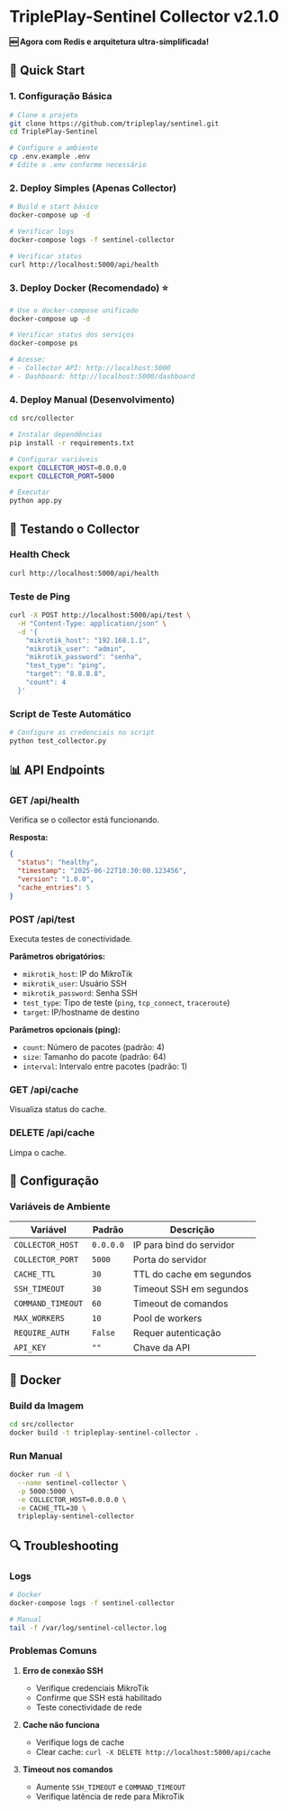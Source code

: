 # TriplePlay-Sentinel Collector v2.1.0

**🆕 Agora com Redis e arquitetura ultra-simplificada!**

## 🚀 Quick Start

### 1. Configuração Básica
```bash
# Clone o projeto
git clone https://github.com/tripleplay/sentinel.git
cd TriplePlay-Sentinel

# Configure o ambiente
cp .env.example .env
# Edite o .env conforme necessário
```

### 2. Deploy Simples (Apenas Collector)
```bash
# Build e start básico
docker-compose up -d

# Verificar logs
docker-compose logs -f sentinel-collector

# Verificar status
curl http://localhost:5000/api/health
```

### 3. Deploy Docker (Recomendado) ⭐
```bash
# Use o docker-compose unificado
docker-compose up -d

# Verificar status dos serviços
docker-compose ps

# Acesse:
# - Collector API: http://localhost:5000
# - Dashboard: http://localhost:5000/dashboard
```

### 4. Deploy Manual (Desenvolvimento)
```bash
cd src/collector

# Instalar dependências
pip install -r requirements.txt

# Configurar variáveis
export COLLECTOR_HOST=0.0.0.0
export COLLECTOR_PORT=5000

# Executar
python app.py
```

## 🧪 Testando o Collector

### Health Check
```bash
curl http://localhost:5000/api/health
```

### Teste de Ping
```bash
curl -X POST http://localhost:5000/api/test \
  -H "Content-Type: application/json" \
  -d '{
    "mikrotik_host": "192.168.1.1",
    "mikrotik_user": "admin",
    "mikrotik_password": "senha",
    "test_type": "ping",
    "target": "8.8.8.8",
    "count": 4
  }'
```

### Script de Teste Automático
```bash
# Configure as credenciais no script
python test_collector.py
```

## 📊 API Endpoints

### GET /api/health
Verifica se o collector está funcionando.

**Resposta:**
```json
{
  "status": "healthy",
  "timestamp": "2025-06-22T10:30:00.123456",
  "version": "1.0.0",
  "cache_entries": 5
}
```

### POST /api/test
Executa testes de conectividade.

**Parâmetros obrigatórios:**
- `mikrotik_host`: IP do MikroTik
- `mikrotik_user`: Usuário SSH
- `mikrotik_password`: Senha SSH
- `test_type`: Tipo de teste (`ping`, `tcp_connect`, `traceroute`)
- `target`: IP/hostname de destino

**Parâmetros opcionais (ping):**
- `count`: Número de pacotes (padrão: 4)
- `size`: Tamanho do pacote (padrão: 64)
- `interval`: Intervalo entre pacotes (padrão: 1)

### GET /api/cache
Visualiza status do cache.

### DELETE /api/cache
Limpa o cache.

## 🔧 Configuração

### Variáveis de Ambiente

| Variável | Padrão | Descrição |
|----------|--------|-----------|
| `COLLECTOR_HOST` | `0.0.0.0` | IP para bind do servidor |
| `COLLECTOR_PORT` | `5000` | Porta do servidor |
| `CACHE_TTL` | `30` | TTL do cache em segundos |
| `SSH_TIMEOUT` | `30` | Timeout SSH em segundos |
| `COMMAND_TIMEOUT` | `60` | Timeout de comandos |
| `MAX_WORKERS` | `10` | Pool de workers |
| `REQUIRE_AUTH` | `False` | Requer autenticação |
| `API_KEY` | `""` | Chave da API |

## 🐳 Docker

### Build da Imagem
```bash
cd src/collector
docker build -t tripleplay-sentinel-collector .
```

### Run Manual
```bash
docker run -d \
  --name sentinel-collector \
  -p 5000:5000 \
  -e COLLECTOR_HOST=0.0.0.0 \
  -e CACHE_TTL=30 \
  tripleplay-sentinel-collector
```

## 🔍 Troubleshooting

### Logs
```bash
# Docker
docker-compose logs -f sentinel-collector

# Manual
tail -f /var/log/sentinel-collector.log
```

### Problemas Comuns

1. **Erro de conexão SSH**
   - Verifique credenciais MikroTik
   - Confirme que SSH está habilitado
   - Teste conectividade de rede

2. **Cache não funciona**
   - Verifique logs de cache
   - Clear cache: `curl -X DELETE http://localhost:5000/api/cache`

3. **Timeout nos comandos**
   - Aumente `SSH_TIMEOUT` e `COMMAND_TIMEOUT`
   - Verifique latência de rede para MikroTik